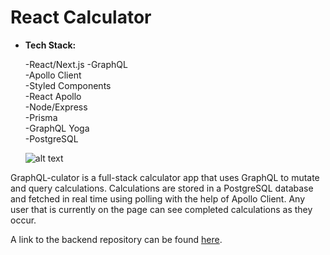 # React Calculator

* **Tech Stack:**
   
   -React/Next.js
   -GraphQL  
   -Apollo Client  
   -Styled Components  
   -React Apollo     
   -Node/Express  
   -Prisma  
   -GraphQL Yoga  
   -PostgreSQL
  
  ![alt text][screenshot]

[screenshot]: https://i.imgur.com/nGKbQLd.png

GraphQL-culator is a full-stack calculator app that uses GraphQL to mutate and query calculations. Calculations are stored in a PostgreSQL database and fetched in real time using polling with the help of Apollo Client. Any user that is currently on the page can see completed calculations as they occur.

A link to the backend repository can be found [here](https://github.com/justindaiello/react_calculator).
